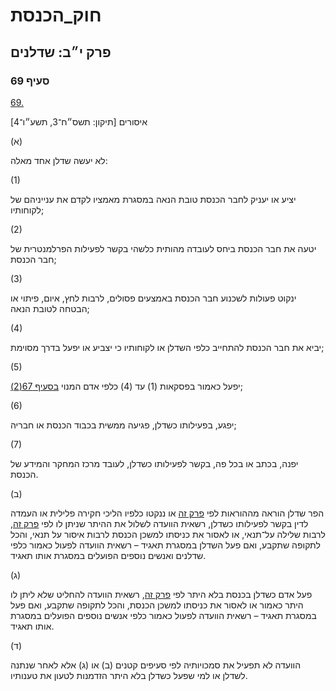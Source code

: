 # חוק_הכנסת

## פרק י״ב: שדלנים

### סעיף 69

[69.](https://he.wikisource.org/wiki/חוק_הכנסת#סעיף_69)

איסורים [תיקון: תשס״ח־3, תשע״ו־4]

(א)

לא יעשה שדלן אחד מאלה:

(1)

יציע או יעניק לחבר הכנסת טובת הנאה במסגרת מאמציו לקדם את ענייניהם של לקוחותיו;

(2)

יטעה את חבר הכנסת ביחס לעובדה מהותית כלשהי בקשר לפעילות הפרלמנטרית של חבר הכנסת;

(3)

ינקוט פעולות לשכנוע חבר הכנסת באמצעים פסולים, לרבות לחץ, איום, פיתוי או הבטחה לטובת הנאה;

(4)

יביא את חבר הכנסת להתחייב כלפי השדלן או לקוחותיו כי יצביע או יפעל בדרך מסוימת;

(5)

יפעל כאמור בפסקאות (1) עד (4) כלפי אדם המנוי [בסעיף 67(2)](https://he.wikisource.org/wiki/חוק_הכנסת#סעיף_67);

(6)

יפגע, בפעילותו כשדלן, פגיעה ממשית בכבוד הכנסת או חבריה;

(7)

יפנה, בכתב או בכל פה, בקשר לפעילותו כשדלן, לעובד מרכז המחקר והמידע של הכנסת.

(ב)

הפר שדלן הוראה מההוראות לפי [פרק זה](https://he.wikisource.org/wiki/חוק_הכנסת#פרק_יב) או ננקטו כלפיו הליכי חקירה פלילית או העמדה לדין בקשר לפעילותו כשדלן, רשאית הוועדה לשלול את ההיתר שניתן לו לפי [פרק זה](https://he.wikisource.org/wiki/חוק_הכנסת#פרק_יב), לרבות שלילה על־תנאי, או לאסור את כניסתו למשכן הכנסת לרבות איסור על תנאי, והכל לתקופה שתקבע, ואם פעל השדלן במסגרת תאגיד – רשאית הוועדה לפעול כאמור כלפי שדלנים ואנשים נוספים הפועלים במסגרת אותו תאגיד.

(ג)

פעל אדם כשדלן בכנסת בלא היתר לפי [פרק זה](https://he.wikisource.org/wiki/חוק_הכנסת#פרק_יב), רשאית הוועדה להחליט שלא ליתן לו היתר כאמור או לאסור את כניסתו למשכן הכנסת, והכל לתקופה שתקבע, ואם פעל במסגרת תאגיד – רשאית הוועדה לפעול כאמור כלפי אנשים נוספים הפועלים במסגרת אותו תאגיד.

(ד)

הוועדה לא תפעיל את סמכויותיה לפי סעיפים קטנים (ב) או (ג) אלא לאחר שנתנה לשדלן או למי שפעל כשדלן בלא היתר הזדמנות לטעון את טענותיו.